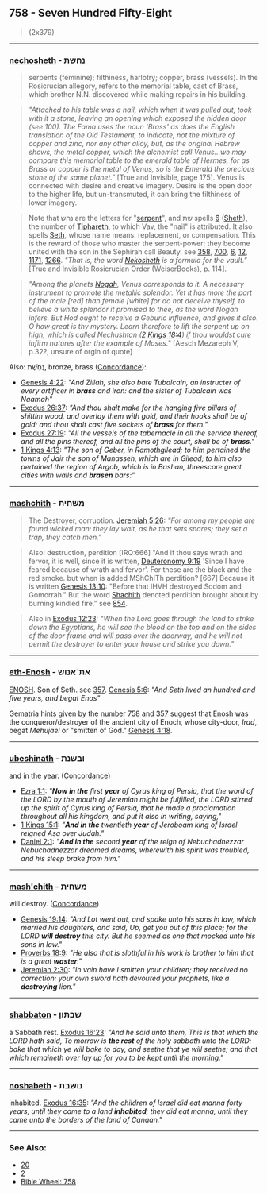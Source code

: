 ## 758 - Seven Hundred Fifty-Eight
> (2x379)

---

### [nechosheth](/keys/NChShTh) - נחשת
> serpents (feminine); filthiness, harlotry; copper, brass (vessels). In the Rosicrucian allegory, refers to the memorial table, cast of Brass, which brother N.N. discovered while making repairs in his building.

> *"Attached to his table was a nail, which when it was pulled out, took with it a stone, leaving an opening which exposed the hidden door (see 100). The Fama uses the noun 'Brass' as does the English translation of the Old Testament, to indicate, not the mixture of copper and zinc, nor any other alloy, but, as the original Hebrew shows, the metal copper, which the alchemist call Venus...we may compare this memorial table to the emerald table of Hermes, for as Brass or copper is the metal of Venus, so is the Emerald the precious stone of the same planet."* [True and Invisible, page 175]. Venus is connected with desire and creative imagery. Desire is the open door to the higher life, but un-transmuted, it can bring the filthiness of lower imagery.

> Note that נחש are the letters for "[serpent](/keys/NChSh)", and שת spells [6](6) ([Sheth](/keys/ShTh)), the number of [Tiphareth](/keys/ThPARTh), to which Vav, the "nail" is attributed. It also spells [Seth](/keys/ShTh), whose name means: replacement, or compensation. This is the reward of those who master the serpent-power; they become united with the son in the Sephirah call Beauty. see [358](358), [700](700), [6](6), [12](12), [1171](1171), [1266](1266). *"That is, the word [Nekosheth](/keys/NChShTh) is a formula for the vault."* [True and Invisible Rosicrucian Order (WeiserBooks), p. 114].

> *"Among the planets [Nogah](/keys/NVGH), Venus corresponds to it. A necessary instrument to promote the metallic splendor. Yet it has more the part of the male [red] than female [white] for do not deceive thyself, to believe a white splendor it promised to thee, as the word Nogah infers. But Hod ought to receive a Geburic influence, and gives it also. O how great is thy mystery. Learn therefore to lift the serpent up on high, which is called Nechushtan ([2 Kings 18:4](http://biblehub.com/2_kings/18-4.htm)) if thou wouldst cure infirm natures after the example of Moses."* [Aesch Mezareph V, p.32?, unsure of orgin of quote]

Also: נְחֹֽשֶׁת, bronze, brass ([Concordance](https://biblehub.com/hebrew/nechoshet_5178.htm)):

- [Genesis 4:22](https://biblehub.com/genesis/4-22.htm): *"And Zillah, she also bare Tubalcain, an instructer of every artificer in **brass** and iron: and the sister of Tubalcain was Naamah"*
- [Exodus 26:37](https://biblehub.com/exodus/26-37.htm): *"And thou shalt make for the hanging five pillars of shittim wood, and overlay them with gold, and their hooks shall be of gold: and thou shalt cast five sockets of **brass** for them."*
- [Exodus 27:19](https://biblehub.com/exodus/27-19.htm): *"All the vessels of the tabernacle in all the service thereof, and all the pins thereof, and all the pins of the court, shall be of **brass**."*
- [1 Kings 4:13](https://biblehub.com/1_kings/4-13.htm): *"The son of Geber, in Ramothgilead; to him pertained the towns of Jair the son of Manasseh, which are in Gilead; to him also pertained the region of Argob, which is in Bashan, threescore great cities with walls and **brasen** bars:"*

---

### [mashchith](/keys/MShChITh) - משחית
> The Destroyer, corruption. [Jeremiah 5:26](http://biblehub.com/jeremiah/5-26.htm): *"For among my people are found wicked man: they lay wait, as he that sets snares; they set a trap, they catch men."*

> Also: destruction, perdition [IRQ:666] "And if thou says wrath and fervor, it is well, since it is written, [Deuteronomy 9:19](http://biblehub.com/deuteronomy/9-19.htm) 'Since I have feared because of wrath and fervor'. For these are the black and the red smoke. but when is added MShChITh perdition? [667] Because it is written [Genesis 13:10](http://biblehub.com/genesis/13-10.htm): "Before that IHVH destroyed Sodom and Gomorrah." But the word [Shachith](/keys/ShChTh) denoted perdition brought about by burning kindled fire." see [854](854).

> Also in [Exodus 12:23](http://biblehub.com/exodus/12-23.htm): *"When the Lord goes through the land to strike down the Egyptians, he will see the blood on the top and on the sides of the door frame and will pass over the doorway, and he will not permit the destroyer to enter your house and strike you down."*

---

### [eth-Enosh](/keys/ATh-ANVSh) - את־אנוש
[ENOSH](/keys/ANVSh). Son of Seth. see [357](357). [Genesis 5:6](https://biblehub.com/genesis/5-6.htm): *"And Seth lived an hundred and five years, and begat Enos"*

Gematria hints given by the number 758 and [357](357) suggest that Enosh was the conqueror/destroyer of the ancient city of Enoch, whose city-door, *Irad*, begat *Mehujael* or "smitten of God." [Genesis 4:18](https://biblehub.com/genesis/4-1.htm).

---

### [ubeshinath](/keys/VBShNTh) - ובשנת
and in the year. ([Concordance](https://biblehub.com/hebrew/uvishnat_8141.htm))

- [Ezra 1:1](https://biblehub.com/ezra/1-1.htm): *"**Now in the** first **year** of Cyrus king of Persia, that the word of the LORD by the mouth of Jeremiah might be fulfilled, the LORD stirred up the spirit of Cyrus king of Persia, that he made a proclamation throughout all his kingdom, and put it also in writing, saying,"*
- [1 Kings 15:1](https://biblehub.com/1_kings/15-1.htm): *"**And in the** twentieth **year** of Jeroboam king of Israel reigned Asa over Judah."*
- [Daniel 2:1](https://biblehub.com/daniel/2-1.htm): *"**And in the** second **year** of the reign of Nebuchadnezzar Nebuchadnezzar dreamed dreams, wherewith his spirit was troubled, and his sleep brake from him."*

---

### [mash'chith](/keys/MShChITh) - משחית
will destroy. ([Concordance](https://biblehub.com/hebrew/mashchit_7843.htm))

- [Genesis 19:14](https://biblehub.com/genesis/19-14.htm): *"And Lot went out, and spake unto his sons in law, which married his daughters, and said, Up, get you out of this place; for the LORD **will destroy** this city. But he seemed as one that mocked unto his sons in law."*
- [Proverbs 18:9](https://biblehub.com/proverbs/18-9.htm): *"He also that is slothful in his work is brother to him that is a great **waster**."*
- [Jeremiah 2:30](https://biblehub.com/jeremiah/2-30.htm): *"In vain have I smitten your children; they received no correction: your own sword hath devoured your prophets, like a **destroying** lion."*

---

### [shabbaton](/keys/ShBThVN) - שבתון
a Sabbath rest. [Exodus 16:23](https://biblehub.com/exodus/16-23.htm): *"And he said unto them, This is that which the LORD hath said, To morrow is **the rest** of the holy sabbath unto the LORD: bake that which ye will bake to day, and seethe that ye will seethe; and that which remaineth over lay up for you to be kept until the morning."*

---

### [noshabeth](/keys/NVShBTh) - נושבת
inhabited. [Exodus 16:35](https://biblehub.com/exodus/16-35.htm): *"And the children of Israel did eat manna forty years, until they came to a land **inhabited**; they did eat manna, until they came unto the borders of the land of Canaan."*

---

### See Also:

- [20](20)
- [2](2)
- [Bible Wheel: 758](https://www.biblewheel.com//GR/GR_Database.php?SearchBy_Gematria=758)
